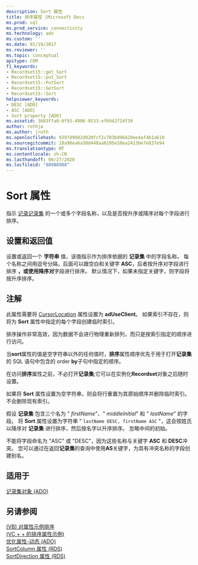 ```yaml
---
description: Sort 属性
title: 排序属性 |Microsoft Docs
ms.prod: sql
ms.prod_service: connectivity
ms.technology: ado
ms.custom: ''
ms.date: 01/19/2017
ms.reviewer: ''
ms.topic: conceptual
apitype: COM
f1_keywords:
- Recordset15::get_Sort
- Recordset15::put_Sort
- Recordset15::PutSort
- Recordset15::GetSort
- Recordset15::Sort
helpviewer_keywords:
- DESC [ADO]
- ASC [ADO]
- Sort property [ADO]
ms.assetid: 3683ffa0-6f93-4906-9533-ef6942f24f39
author: rothja
ms.author: jroth
ms.openlocfilehash: 9397d99d2d020fcf2c703bd96420ee4af4b1a610
ms.sourcegitcommit: 18a98ea6a30d448aa6195e10ea2413be7e837e94
ms.translationtype: MT
ms.contentlocale: zh-CN
ms.lasthandoff: 08/27/2020
ms.locfileid: "88988988"
---
```

# <a name="sort-property"></a>Sort 属性
指示 [记录记录集](./recordset-object-ado.md) 的一个或多个字段名称，以及是否按升序或降序对每个字段进行排序。  
  
## <a name="settings-and-return-values"></a>设置和返回值  
 设置或返回一个 **字符串** 值，该值指示作为排序依据的 **记录集** 中的字段名称。 每个名称之间用逗号分隔，后面可以跟空白和关键字 **ASC**，后者按升序对字段进行排序 **，或使用降序对**字段进行排序。 默认情况下，如果未指定关键字，则字段将按升序排序。  
  
## <a name="remarks"></a>注解  
 此属性需要将 [CursorLocation](./cursorlocation-property-ado.md) 属性设置为 **adUseClient**。 如果索引不存在，则将为 **Sort** 属性中指定的每个字段创建临时索引。  
  
 排序操作非常高效，因为数据不会进行物理重新排列，而只是按索引指定的顺序进行访问。  
  
 当**sort**属性的值是空字符串以外的任何值时，**排序**属性顺序优先于用于打开**记录集**的 SQL 语句中包含的 order **by**子句中指定的顺序。  
  
 在访问**排序**属性之前，不必打开**记录集**;它可以在实例化**Recordset**对象之后随时设置。  
  
 如果将 **Sort** 属性设置为空字符串，则会将行重置为其原始顺序并删除临时索引。 不会删除现有索引。  
  
 假设 **记录集** 包含三个名为 " *firstName*"、" *middleInitial*" 和 " *lastName*" 的字段。 将 **Sort** 属性设置为字符串 " `lastName DESC, firstName ASC` "，这会按姓氏以降序对 **记录集** 进行排序，然后按名字以升序排序。 忽略中间的初始。  
  
 不能将字段命名为 "ASC" 或 "DESC"，因为这些名称与关键字 **ASC** 和 **DESC**冲突。 您可以通过在返回**记录集**的查询中使用**AS**关键字，为具有冲突名称的字段创建别名。  
  
## <a name="applies-to"></a>适用于  
 [记录集对象 (ADO)](./recordset-object-ado.md)  
  
## <a name="see-also"></a>另请参阅  
 [ (VB) 对属性示例排序 ](./sort-property-example-vb.md)   
 [ (VC + + 的排序属性示例) ](./sort-property-example-vc.md)   
 [优化属性-动态 (ADO) ](./optimize-property-dynamic-ado.md)   
 [SortColumn 属性 (RDS) ](../rds-api/sortcolumn-property-rds.md)   
 [SortDirection 属性 (RDS)](../rds-api/sortdirection-property-rds.md)